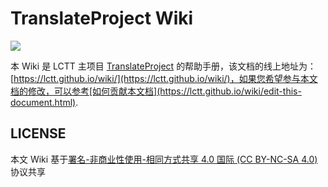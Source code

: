 # TranslateProject Wiki


![](https://img.shields.io/github/last-commit/lctt/wiki.svg)


本 Wiki 是 LCTT 主项目 [TranslateProject](https://github.com/LCTT/TranslateProject) 的帮助手册，该文档的线上地址为：[https://lctt.github.io/wiki/](https://lctt.github.io/wiki/)，如果您希望参与本文档的修改，可以参考[如何贡献本文档](https://lctt.github.io/wiki/edit-this-document.html).


## LICENSE

本文 Wiki 基于[署名-非商业性使用-相同方式共享 4.0 国际 (CC BY-NC-SA 4.0)](https://creativecommons.org/licenses/by-nc-sa/4.0/deed.zh)协议共享


